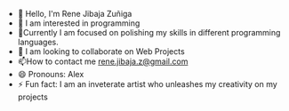 - 👋 Hello, I'm Rene Jibaja Zuñiga
- 👀 I am interested in programming
- 🌱Currently I am focused on polishing my skills in different programming languages.
- 💞️ I am looking to collaborate on Web Projects
- 📫How to contact me rene.jibaja.z@gmail.com
- 😄 Pronouns: Alex
- ⚡ Fun fact: I am an inveterate artist who unleashes my creativity on my projects

<!---
Alexjz7/Alexjz7 is a ✨ special ✨ repository because its `README.md` (this file) appears on your GitHub profile.
You can click the Preview link to take a look at your changes.
--->
